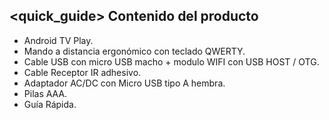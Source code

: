 ## <quick_guide> Contenido del producto

* Android TV Play.
* Mando a distancia ergonómico con teclado QWERTY.
* Cable USB con micro USB macho + modulo WIFI con USB HOST / OTG. 
* Cable Receptor IR adhesivo.
* Adaptador AC/DC con Micro USB tipo A hembra.
* Pilas AAA.
* Guía Rápida.
